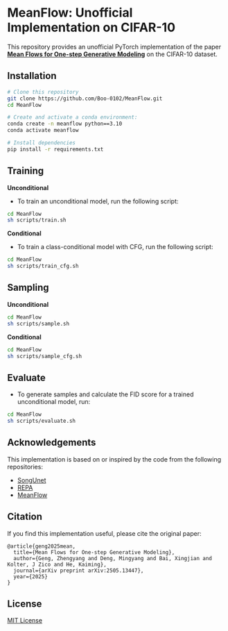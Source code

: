 # MeanFlow: Unofficial Implementation on CIFAR-10

This repository provides an unofficial PyTorch implementation of the paper **[Mean Flows for One-step Generative Modeling](https://arxiv.org/abs/2505.13447)** on the CIFAR-10 dataset.

## Installation

```bash
# Clone this repository
git clone https://github.com/Boo-0102/MeanFlow.git
cd MeanFlow

# Create and activate a conda environment:
conda create -n meanflow python==3.10
conda activate meanflow

# Install dependencies
pip install -r requirements.txt
```



## Training 

**Unconditional**
- To train an unconditional model, run the following script:
```bash
cd MeanFlow
sh scripts/train.sh
```
**Conditional**
- To train a class-conditional model with CFG, run the following script:
```bash
cd MeanFlow
sh scripts/train_cfg.sh
```
## Sampling
**Unconditional**
```bash
cd MeanFlow
sh scripts/sample.sh
```
**Conditional**
```bash
cd MeanFlow
sh scripts/sample_cfg.sh
```

## Evaluate
- To generate samples and calculate the FID score for a trained unconditional model, run:
```bash
cd MeanFlow
sh scripts/evaluate.sh
```

## Acknowledgements

This implementation is based on or inspired by the code from the following repositories:
- [SongUnet](https://github.com/NVlabs/edm/blob/main/training/networks.py)
- [REPA](https://github.com/sihyun-yu/REPA/tree/main)
- [MeanFlow](https://github.com/zhuyu-cs/MeanFlow)

## Citation
If you find this implementation useful, please cite the original paper:
```
@article{geng2025mean,
  title={Mean Flows for One-step Generative Modeling},
  author={Geng, Zhengyang and Deng, Mingyang and Bai, Xingjian and Kolter, J Zico and He, Kaiming},
  journal={arXiv preprint arXiv:2505.13447},
  year={2025}
}
```
## License

[MIT License](LICENSE)
